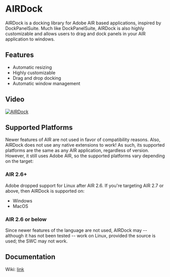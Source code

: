 # AIRDock
AIRDock is a docking library for Adobe AIR based applications, inspired by DockPanelSuite. Much like DockPanelSuite, AIRDock is also highly customizable and allows users to drag and dock panels in your AIR application to windows. 

## Features
* Automatic resizing
* Highly customizable
* Drag and drop docking
* Automatic window management

## Video
[![AIRDock](https://img.youtube.com/vi/MEZ3y6fEMJM/0.jpg)](https://www.youtube.com/watch?v=MEZ3y6fEMJM)

## Supported Platforms
Newer features of AIR are not used in favor of compatibility reasons. Also, AIRDock does not use any native extensions to work! As such, its supported platforms are the same as any AIR application, regardless of version. However, it still uses Adobe AIR, so the supported platforms vary depending on the target:

### AIR 2.6+
Adobe dropped support for Linux after AIR 2.6. If you're targeting AIR 2.7 or above, then AIRDock is supported on:
* Windows
* MacOS

### AIR 2.6 or below
Since newer features of the language are not used, AIRDock may -- although it has not been tested -- work on Linux, provided the source is used; the SWC may not work.

## Documentation
Wiki: [link](../../wiki/)
